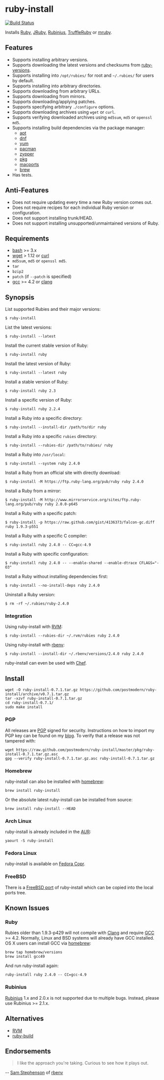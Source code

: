 # ruby-install

[![Build Status](https://travis-ci.org/postmodern/ruby-install.svg?branch=master)](https://travis-ci.org/postmodern/ruby-install)

Installs [Ruby], [JRuby], [Rubinius], [TruffleRuby] or [mruby].

## Features

* Supports installing arbitrary versions.
* Supports downloading the latest versions and checksums from [ruby-versions].
* Supports installing into `/opt/rubies/` for root and `~/.rubies/` for users
  by default.
* Supports installing into arbitrary directories.
* Supports downloading from arbitrary URLs.
* Supports downloading from mirrors.
* Supports downloading/applying patches.
* Supports specifying arbitrary `./configure` options.
* Supports downloading archives using `wget` or `curl`.
* Supports verifying downloaded archives using `md5sum`, `md5` or `openssl md5`.
* Supports installing build dependencies via the package manager:
  * [apt]
  * [dnf]
  * [yum]
  * [pacman]
  * [zypper]
  * [pkg]
  * [macports]
  * [brew]
* Has tests.

## Anti-Features

* Does not require updating every time a new Ruby version comes out.
* Does not require recipes for each individual Ruby version or configuration.
* Does not support installing trunk/HEAD.
* Does not support installing unsupported/unmaintained versions of Ruby.

## Requirements

* [bash] >= 3.x
* [wget] > 1.12 or [curl]
* `md5sum`, `md5` or `openssl md5`.
* `tar`
* `bzip2`
* `patch` (if `--patch` is specified)
* [gcc] >= 4.2 or [clang]

## Synopsis

List supported Rubies and their major versions:

    $ ruby-install

List the latest versions:

    $ ruby-install --latest

Install the current stable version of Ruby:

    $ ruby-install ruby

Install the latest version of Ruby:

    $ ruby-install --latest ruby

Install a stable version of Ruby:

    $ ruby-install ruby 2.3

Install a specific version of Ruby:

    $ ruby-install ruby 2.2.4

Install a Ruby into a specific directory:

    $ ruby-install --install-dir /path/to/dir ruby

Install a Ruby into a specific `rubies` directory:

    $ ruby-install --rubies-dir /path/to/rubies/ ruby

Install a Ruby into `/usr/local`:

    $ ruby-install --system ruby 2.4.0

Install a Ruby from an official site with directly download:

    $ ruby-install -M https://ftp.ruby-lang.org/pub/ruby ruby 2.4.0

Install a Ruby from a mirror:

    $ ruby-install -M http://www.mirrorservice.org/sites/ftp.ruby-lang.org/pub/ruby ruby 2.0.0-p645

Install a Ruby with a specific patch:

    $ ruby-install -p https://raw.github.com/gist/4136373/falcon-gc.diff ruby 1.9.3-p551

Install a Ruby with a specific C compiler:

    $ ruby-install ruby 2.4.0 -- CC=gcc-4.9

Install a Ruby with specific configuration:

    $ ruby-install ruby 2.4.0 -- --enable-shared --enable-dtrace CFLAGS="-O3"

Install a Ruby without installing dependencies first:

    $ ruby-install --no-install-deps ruby 2.4.0

Uninstall a Ruby version:

    $ rm -rf ~/.rubies/ruby-2.4.0

### Integration

Using ruby-install with [RVM]:

    $ ruby-install --rubies-dir ~/.rvm/rubies ruby 2.4.0

Using ruby-install with [rbenv]:

    $ ruby-install --install-dir ~/.rbenv/versions/2.4.0 ruby 2.4.0

ruby-install can even be used with [Chef].

## Install

    wget -O ruby-install-0.7.1.tar.gz https://github.com/postmodern/ruby-install/archive/v0.7.1.tar.gz
    tar -xzvf ruby-install-0.7.1.tar.gz
    cd ruby-install-0.7.1/
    sudo make install

### PGP

All releases are [PGP] signed for security. Instructions on how to import my
PGP key can be found on my [blog][1]. To verify that a release was not tampered
with:

    wget https://raw.github.com/postmodern/ruby-install/master/pkg/ruby-install-0.7.1.tar.gz.asc
    gpg --verify ruby-install-0.7.1.tar.gz.asc ruby-install-0.7.1.tar.gz

### Homebrew

ruby-install can also be installed with [homebrew]:

    brew install ruby-install

Or the absolute latest ruby-install can be installed from source:

    brew install ruby-install --HEAD

### Arch Linux

ruby-install is already included in the [AUR]:

    yaourt -S ruby-install

### Fedora Linux

ruby-install is available on [Fedora Copr](https://copr.fedorainfracloud.org/coprs/duritong/chruby/).

### FreeBSD

There is a [FreeBSD port] of ruby-install which can be copied into the local
ports tree.

## Known Issues

### Ruby

Rubies older than 1.9.3-p429 will not compile with [Clang][clang] and require
[GCC][gcc] >= 4.2. Normally, Linux and BSD systems will already have GCC
installed. OS X users can install GCC via [homebrew]:

    brew tap homebrew/versions
    brew install gcc49

And run ruby-install again:

    ruby-install ruby 2.4.0 -- CC=gcc-4.9

### Rubinius

[Rubinius] 1.x and 2.0.x is not supported due to multiple bugs.
Instead, please use Rubinius >= 2.1.x.

## Alternatives

* [RVM]
* [ruby-build]

## Endorsements

> I like the approach you're taking. Curious to see how it plays out.

-- [Sam Stephenson](https://twitter.com/sstephenson/status/334461494668443649)
of [rbenv]

[ruby-versions]: https://github.com/postmodern/ruby-versions#readme

[Ruby]: http://www.ruby-lang.org/
[JRuby]: http://jruby.org/
[Rubinius]: http://rubini.us/
[TruffleRuby]: https://github.com/oracle/truffleruby
[mruby]: https://github.com/mruby/mruby#readme

[apt]: http://wiki.debian.org/Apt
[dnf]: https://fedoraproject.org/wiki/Features/DNF
[yum]: http://yum.baseurl.org/
[pacman]: https://wiki.archlinux.org/index.php/Pacman
[zypper]: https://en.opensuse.org/Portal:Zypper
[pkg]: https://wiki.freebsd.org/pkgng
[macports]: https://www.macports.org/
[brew]: http://brew.sh

[bash]: http://www.gnu.org/software/bash/
[wget]: http://www.gnu.org/software/wget/
[curl]: http://curl.haxx.se/

[gcc]: http://gcc.gnu.org/
[clang]: http://clang.llvm.org/

[RVM]: https://rvm.io/
[rbenv]: https://github.com/sstephenson/rbenv#readme
[ruby-build]: https://github.com/sstephenson/ruby-build#readme
[Chef]: https://github.com/rosstimson/chef-ruby_install#readme

[PGP]: http://en.wikipedia.org/wiki/Pretty_Good_Privacy
[1]: http://postmodern.github.io/contact.html#pgp

[homebrew]: http://brew.sh/
[AUR]: https://aur.archlinux.org/packages/ruby-install/
[FreeBSD port]: https://github.com/steakknife/ruby-install-freebsd#readme
